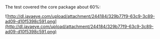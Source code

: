 The test covered the core package about 60%:

![http://dl.javaeye.com/upload/attachment/244184/329b77f9-63c9-3c89-ad09-d10f5398c591.png](http://dl.javaeye.com/upload/attachment/244184/329b77f9-63c9-3c89-ad09-d10f5398c591.png)